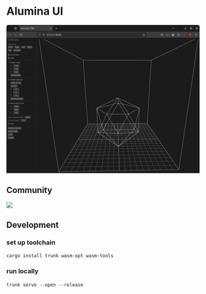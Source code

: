 # Alumina UI

![Screenshot](doc/screenshot.png)

## Community
[![](https://dcbadge.limes.pink/api/server/https://discord.gg/cCHRjpkPhQ)](https://discord.gg/9WkD3WFxMC)

## Development
### set up toolchain
```shell
cargo install trunk wasm-opt wasm-tools
```

### run locally
```shell
trunk serve --open --release
```
